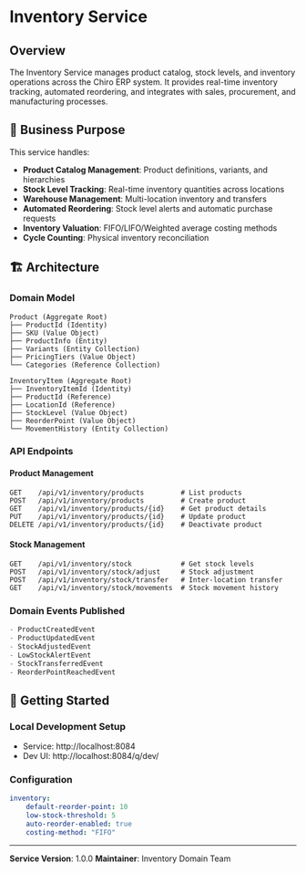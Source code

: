 # Inventory Service

## Overview

The Inventory Service manages product catalog, stock levels, and inventory operations across the Chiro ERP system. It provides real-time inventory tracking, automated reordering, and integrates with sales, procurement, and manufacturing processes.

## 🎯 Business Purpose

This service handles:

-   **Product Catalog Management**: Product definitions, variants, and hierarchies
-   **Stock Level Tracking**: Real-time inventory quantities across locations
-   **Warehouse Management**: Multi-location inventory and transfers
-   **Automated Reordering**: Stock level alerts and automatic purchase requests
-   **Inventory Valuation**: FIFO/LIFO/Weighted average costing methods
-   **Cycle Counting**: Physical inventory reconciliation

## 🏗️ Architecture

### Domain Model

```
Product (Aggregate Root)
├── ProductId (Identity)
├── SKU (Value Object)
├── ProductInfo (Entity)
├── Variants (Entity Collection)
├── PricingTiers (Value Object)
└── Categories (Reference Collection)

InventoryItem (Aggregate Root)
├── InventoryItemId (Identity)
├── ProductId (Reference)
├── LocationId (Reference)
├── StockLevel (Value Object)
├── ReorderPoint (Value Object)
└── MovementHistory (Entity Collection)
```

### API Endpoints

#### Product Management

```
GET    /api/v1/inventory/products         # List products
POST   /api/v1/inventory/products         # Create product
GET    /api/v1/inventory/products/{id}    # Get product details
PUT    /api/v1/inventory/products/{id}    # Update product
DELETE /api/v1/inventory/products/{id}    # Deactivate product
```

#### Stock Management

```
GET    /api/v1/inventory/stock            # Get stock levels
POST   /api/v1/inventory/stock/adjust     # Stock adjustment
POST   /api/v1/inventory/stock/transfer   # Inter-location transfer
GET    /api/v1/inventory/stock/movements  # Stock movement history
```

### Domain Events Published

```kotlin
- ProductCreatedEvent
- ProductUpdatedEvent
- StockAdjustedEvent
- LowStockAlertEvent
- StockTransferredEvent
- ReorderPointReachedEvent
```

## 🚀 Getting Started

### Local Development Setup

-   Service: http://localhost:8084
-   Dev UI: http://localhost:8084/q/dev/

### Configuration

```yaml
inventory:
    default-reorder-point: 10
    low-stock-threshold: 5
    auto-reorder-enabled: true
    costing-method: "FIFO"
```

---

**Service Version**: 1.0.0
**Maintainer**: Inventory Domain Team
